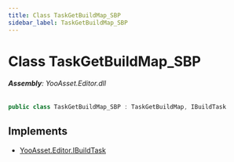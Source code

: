 ```yaml
---
title: Class TaskGetBuildMap_SBP
sidebar_label: TaskGetBuildMap_SBP
---
```

# Class TaskGetBuildMap_SBP


###### **Assembly**: YooAsset.Editor.dll

```csharp title="Declaration"
public class TaskGetBuildMap_SBP : TaskGetBuildMap, IBuildTask
```

## Implements

* [YooAsset.Editor.IBuildTask](../YooAsset.Editor/IBuildTask.md)
